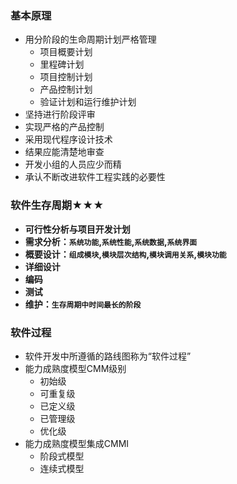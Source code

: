 ### 基本原理
  + 用分阶段的生命周期计划严格管理
    + 项目概要计划
    + 里程碑计划
    + 项目控制计划
    + 产品控制计划
    + 验证计划和运行维护计划
  + 坚持进行阶段评审
  + 实现严格的产品控制
  + 采用现代程序设计技术
  + 结果应能清楚地审查
  + 开发小组的人员应少而精
  + 承认不断改进软件工程实践的必要性
### 软件生存周期★★★
  + **可行性分析与项目开发计划**
  + **需求分析：`系统功能`,`系统性能`,`系统数据`,`系统界面`**
  + **概要设计：`组成模块`,`模块层次结构`,`模块调用关系`,`模块功能`**
  + **详细设计**
  + **编码**
  + **测试**
  + **维护：`生存周期中时间最长的阶段`**
### 软件过程
  + 软件开发中所遵循的路线图称为“软件过程”
  + 能力成熟度模型CMM级别
    + 初始级
    + 可重复级
    + 已定义级
    + 已管理级
    + 优化级
  + 能力成熟度模型集成CMMI
    + 阶段式模型
    + 连续式模型
